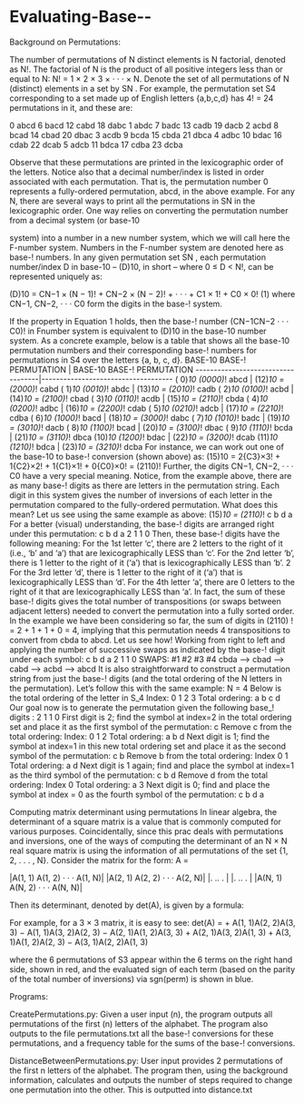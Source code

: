 # Evaluating-Base--
Background on Permutations:

The number of permutations of N distinct elements is N factorial, denoted as N!. The factorial
of N is the product of all positive integers less than or equal to N: N! = 1 × 2 × 3 × · · · × N.
Denote the set of all permutations of N (distinct) elements in a set by SN . For example, the
permutation set S4 corresponding to a set made up of English letters {a,b,c,d} has 4! = 24
permutations in it, and these are:

0 abcd 		6 bacd 		12 cabd 	18 dabc
1 abdc 		7 badc 		13 cadb 	19 dacb
2 acbd 		8 bcad 		14 cbad 	20 dbac
3 acdb 		9 bcda 		15 cbda 	21 dbca
4 adbc 		10 bdac 	16 cdab 	22 dcab
5 adcb 		11 bdca 	17 cdba 	23 dcba

Observe that these permutations are printed in the lexicographic order of the letters. Notice
also that a decimal number/index is listed in order associated with each permutation. That is,
the permutation number 0 represents a fully-ordered permutation, abcd, in the above example.
For any N, there are several ways to print all the permutations in SN in the lexicographic
order. One way relies on converting the permutation number from a decimal system (or base-10

system) into a number in a new number system, which we will call here the F-number
system. Numbers in the F-number system are denoted here as base-! numbers. In any given
permutation set SN , each permutation number/index D in base-10 – (D)10, in short – where
0 ≤ D < N!, can be represented uniquely as:

(D)10 = CN−1 × (N − 1)! + CN−2 × (N − 2)! + · · · + C1 × 1! + C0 × 0! (1)
where CN−1, CN−2, · · · C0 form the digits in the base-! system.

If the property in Equation 1 holds, then the base-! number (CN−1CN−2 · · · C0)! in Fnumber
system is equivalent to (D)10 in the base-10 number system. As a concrete example,
below is a table that shows all the base-10 permutation numbers and their corresponding
base-! numbers for permutations in S4 over the letters {a, b, c, d}.
        BASE-10 BASE-! PERMUTATION | BASE-10 BASE-! PERMUTATION
-----------------------------------|------------------------------------
	     ( 0)_10 (0000)_! abcd | (12)_10 = (2000)_! cabd
	     ( 1)_10 (0010)_! abdc | (13)_10 = (2010)_! cadb
	     ( 2)_10 (0100)_! acbd | (14)_10 = (2100)_! cbad
	     ( 3)_10 (0110)_! acdb | (15)_10 = (2110)_! cbda
	     ( 4)_10 (0200)_! adbc | (16)_10 = (2200)_! cdab
	     ( 5)_10 (0210)_! adcb | (17)_10 = (2210)_! cdba
	     ( 6)_10 (1000)_! bacd | (18)_10 = (3000)_! dabc
	     ( 7)_10 (1010)_! badc | (19)_10 = (3010)_! dacb
	     ( 8)_10 (1100)_! bcad | (20)_10 = (3100)_! dbac
	     ( 9)_10 (1110)_! bcda | (21)_10 = (3110)_! dbca
	     (10)_10 (1200)_! bdac | (22)_10 = (3200)_! dcab
	     (11)_10 (1210)_! bdca | (23)_10 = (3210)_! dcba
For instance, we can work out one of the base-10 to base-! conversion (shown above) as:
(15)10 = 2{C3}×3! + 1{C2}×2! + 1{C1}×1! + 0{C0}×0! = (2110)!
Further, the digits CN−1, CN−2, · · · C0 have a very special meaning. Notice, from the example
above, there are as many base-! digits as there are letters in the permutation string. Each
digit in this system gives the number of inversions of each letter in the permutation compared
to the fully-ordered permutation. What does this mean? Let us see using the same example as
above:
(15)_10 = (2110)_! c b d a
For a better (visual) understanding, the base-! digits are arranged right
under this permutation:
c b d a
2 1 1 0
Then, these base-! digits have the following meaning:
For the 1st letter ‘c’, there are 2 letters to the right of it (i.e., ‘b’ and ‘a’)
that are lexicographically LESS than ‘c’.
For the 2nd letter ‘b’, there is 1 letter to the right of it (‘a’) that
is lexicographically LESS than ‘b’.
2
For the 3rd letter ‘d’, there is 1 letter to the right of it (‘a’) that
is lexicographically LESS than ‘d’.
For the 4th letter ‘a’, there are 0 letters to the right of it that
are lexicographically LESS than ‘a’.
In fact, the sum of these base-! digits gives the total number of transpositions (or swaps
between adjacent letters) needed to convert the permutation into a fully sorted order. In the
example we have been considering so far, the sum of digits in (2110) ! = 2 + 1 + 1 + 0 = 4,
implying that this permutation needs 4 transpositions to convert from cbda to abcd. Let us
see how! Working from right to left and applying the number of successive swaps as indicated
by the base-! digit under each symbol:
c b d a
2 1 1 0
SWAPS: #1 #2 #3 #4
cbda --> cbad --> cabd --> acbd --> abcd
It is also straightforward to construct a permutation string from just the base-! digits (and
the total ordering of the N letters in the permutation). Let’s follow this with the same example:
N = 4
Below is the total ordering of the letter in S_4
Index: 0 1 2 3
Total ordering: a b c d
Our goal now is to generate the permutation given the following
base_! digits : 2 1 1 0
First digit is 2; find the symbol at index=2 in the total ordering set
and place it as the first symbol of the permutation:
c
Remove c from the total ordering:
Index: 0 1 2
Total ordering: a b d
Next digit is 1; find the symbol at index=1 in this new total ordering set
and place it as the second symbol of the permutation:
c b
Remove b from the total ordering:
Index 0 1
Total ordering: a d
Next digit is 1 again; find and place the symbol at index=1
as the third symbol of the permutation:
c b d
Remove d from the total ordering:
Index 0
Total ordering: a
3
Next digit is 0; find and place the symbol at index = 0
as the fourth symbol of the permutation:
c b d a

Computing matrix determinant using permutations
In linear algebra, the determinant of a square matrix is a value that is commonly computed
for various purposes. Coincidentally, since this prac deals with permutations and inversions,
one of the ways of computing the determinant of an N × N real square matrix is using the
information of all permutations of the set {1, 2, . . . , N}. Consider the matrix for the form:
A =

|A(1, 1) A(1, 2) · · · A(1, N)|
|A(2, 1) A(2, 2) · · · A(2, N)|
|.	..		  .   |
|.		..	  .   |
|A(N, 1) A(N, 2) · · · A(N, N)|

Then its determinant, denoted by det(A), is given by a formula:

For example, for a 3 × 3 matrix, it is easy to see:
det(A) = 
	+ A(1, 1)A(2, 2)A(3, 3) − A(1, 1)A(3, 2)A(2, 3)
	− A(2, 1)A(1, 2)A(3, 3) + A(2, 1)A(3, 2)A(1, 3)
	+ A(3, 1)A(1, 2)A(2, 3) − A(3, 1)A(2, 2)A(1, 3)


where the 6 permutations of S3 appear within the 6 terms on the right hand side, shown in red,
and the evaluated sign of each term (based on the parity of the total number of inversions) via
sgn(perm) is shown in blue.



Programs:


CreatePermutations.py:
Given a user input (n), the program outputs all permutations of the first (n) letters of the alphabet. The program also outputs to the file
permutations.txt all the base-! conversions for these permutations, and a frequency table for the sums of the base-! conversions.

DistanceBetweenPermutations.py:
User input provides 2 permutations of the first n letters of the alphabet. The program then, using the background information, calculates
and outputs the number of steps required to change one permutation into the other. This is outputted into distance.txt

